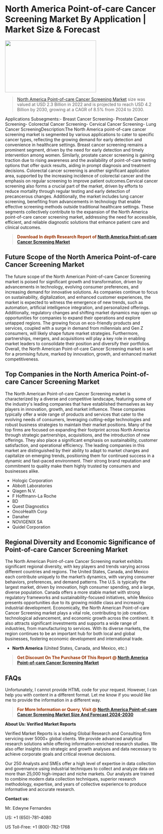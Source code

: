 <p><h1>North America Point-of-care Cancer Screening Market By Application | Market Size & Forecast</h1><p><img class="aligncenter size-medium wp-image-105565" src="https://ffe5etoiles.com/wp-content/uploads/2025/01/MST7-300x171.png" alt="" width="300" height="171" /></p><blockquote><p><a href="https://www.verifiedmarketreports.com/download-sample/?rid=358358&utm_source=Github-NA&utm_medium=385" target="_blank">North America Point-of-care Cancer Screening Market</a> size was valued at USD 2.3 Billion in 2022 and is projected to reach USD 4.2 Billion by 2030, growing at a CAGR of 8.5% from 2024 to 2030.</p></blockquote>Applications Subsegments:- Breast Cancer Screening- Prostate Cancer Screening- Colorectal Cancer Screening- Cervical Cancer Screening- Lung Cancer ScreeningDescription:The North America point-of-care cancer screening market is segmented by various applications to cater to specific cancer types, reflecting the growing demand for early detection and convenience in healthcare settings. Breast cancer screening remains a prominent segment, driven by the need for early detection and timely intervention among women. Similarly, prostate cancer screening is gaining traction due to rising awareness and the availability of point-of-care testing options that offer quick results, aiding in prompt diagnosis and treatment decisions. Colorectal cancer screening is another significant application area, supported by the increasing incidence of colorectal cancer and the emphasis on regular screening to improve patient outcomes.Cervical cancer screening also forms a crucial part of the market, driven by efforts to reduce mortality through regular testing and early detection of precancerous changes. Additionally, the market includes lung cancer screening, benefiting from advancements in technology that enable effective screening methods outside traditional healthcare settings. These segments collectively contribute to the expansion of the North America point-of-care cancer screening market, addressing the need for accessible, efficient, and reliable diagnostic solutions that enhance patient care and clinical outcomes.</p><blockquote><p><span style="color: #993300;"><strong>Download In depth Research Report of <a href="https://www.verifiedmarketreports.com/download-sample/?rid=358358&utm_source=Github-NA&utm_medium=385">North America Point-of-care Cancer Screening Market</a></strong></span></p></blockquote><h2>Future Scope of the North America Point-of-care Cancer Screening Market</h2><p>The future scope of the North American Point-of-care Cancer Screening market is poised for significant growth and transformation, driven by advancements in technology, evolving consumer preferences, and increasing demand for innovative solutions. As companies continue to focus on sustainability, digitalization, and enhanced customer experiences, the market is expected to witness the emergence of new trends, such as automation, artificial intelligence integration, and personalized offerings. Additionally, regulatory changes and shifting market dynamics may open up opportunities for companies to expand their operations and explore untapped regions. The growing focus on eco-friendly products and services, coupled with a surge in demand from millennials and Gen Z consumers, will likely shape future market strategies. Furthermore, partnerships, mergers, and acquisitions will play a key role in enabling market leaders to consolidate their position and diversify their portfolios. Overall, the North American Point-of-care Cancer Screening market is set for a promising future, marked by innovation, growth, and enhanced market competitiveness.</p><h2>Top Companies in the North America Point-of-care Cancer Screening Market</h2><p>The North American Point-of-care Cancer Screening market is characterized by a diverse and competitive landscape, featuring some of the industry's leading companies that have established themselves as key players in innovation, growth, and market influence. These companies typically offer a wide range of products and services that cater to the evolving needs of consumers, leveraging cutting-edge technologies and robust business strategies to maintain their market positions. Many of the top firms are focused on expanding their footprint across North America through strategic partnerships, acquisitions, and the introduction of new offerings. They also place a significant emphasis on sustainability, customer satisfaction, and operational efficiency. The leading companies in this market are distinguished by their ability to adapt to market changes and capitalize on emerging trends, positioning them for continued success in a dynamic and fast-paced environment. Their strong brand reputation and commitment to quality make them highly trusted by consumers and businesses alike.</p><p><ul><li>Hologic Corporation </li><li> Abbott Laboratories </li><li> Qiagen N.V. </li><li> F Hoffmann-La Roche </li><li> BD </li><li> Quest Diagnostics </li><li> OncoHealth Corp </li><li> Danaher </li><li> NOVIGENIX SA </li><li> Quidel Corporation</li></ul></p><h2>Regional Diversity and Economic Significance of Point-of-care Cancer Screening Market</h2><p>The North American Point-of-care Cancer Screening market exhibits significant regional diversity, with key players and trends varying across different countries and regions. The United States, Canada, and Mexico each contribute uniquely to the market’s dynamics, with varying consumer behaviors, preferences, and demand patterns. The U.S. is typically the largest market, driven by innovation, high consumer spending, and a large, diverse population. Canada offers a more stable market with strong regulatory frameworks and sustainability-focused initiatives, while Mexico presents opportunities due to its growing middle class and increasing industrial development. Economically, the North American Point-of-care Cancer Screening market plays a vital role, contributing to job creation, technological advancement, and economic growth across the continent. It also attracts significant investments and supports a wide range of industries, from manufacturing to services. With its diverse markets, the region continues to be an important hub for both local and global businesses, fostering economic development and international trade.</p><ul> <li><strong>North America</strong> (United States, Canada, and Mexico, etc.)</li></ul><blockquote><p><span style="color: #993300;"><strong>Get Discount On The Purchase Of This Report @ <a href="https://www.verifiedmarketreports.com/ask-for-discount/?rid=358358&utm_source=Github-NA&utm_medium=385">North America Point-of-care Cancer Screening Market</a></strong></span></p></blockquote><h2>FAQs</h2><p>Unfortunately, I cannot provide HTML code for your request. However, I can help you with content in a different format. Let me know if you would like me to provide the information in a different way.</p><blockquote><p><span style="color: #993300;"><strong>For More Information or Query, Visit @ <a href="https://www.verifiedmarketreports.com/product/point-of-care-cancer-screening-market/">North America Point-of-care Cancer Screening Market Size And Forecast 2024-2030</a></strong></span></p></blockquote><p><strong>About Us: Verified Market Reports</strong></p><p>Verified Market Reports is a leading Global Research and Consulting firm servicing over 5000+ global clients. We provide advanced analytical research solutions while offering information-enriched research studies. We also offer insights into strategic and growth analyses and data necessary to achieve corporate goals and critical revenue decisions.</p><p>Our 250 Analysts and SMEs offer a high level of expertise in data collection and governance using industrial techniques to collect and analyze data on more than 25,000 high-impact and niche markets. Our analysts are trained to combine modern data collection techniques, superior research methodology, expertise, and years of collective experience to produce informative and accurate research.</p><p><strong>Contact us:</strong></p><p>Mr. Edwyne Fernandes</p><p>US: +1 (650)-781-4080</p><p>US Toll-Free: +1 (800)-782-1768</p>
